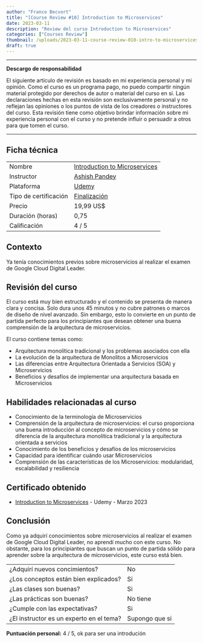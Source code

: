 ```yaml
---
author: "Franco Becvort"
title: "[Course Review #10] Introduction to Microservices"
date: 2023-03-11
description: "Review del curso Introduction to Microservices"
categories: ["Courses Review"]
thumbnail: /uploads/2023-03-11-course-review-010-intro-to-microservices/microservices.png
draft: true
---
```


---

**Descargo de responsabilidad**

El siguiente artículo de revisión es basado en mi experiencia personal y mi opinión. Como el curso es un programa pago, no puedo compartir ningún material protegido por derechos de autor o material del curso en sí. Las declaraciones hechas en esta revisión son exclusivamente personal y no reflejan las opiniones o los puntos de vista de los creadores o instructores del curso. Esta revisión tiene como objetivo brindar información sobre mi experiencia personal con el curso y no pretende influir o persuadir a otros para que tomen el curso.

---

## Ficha técnica

|                       |                                                                                                                                                                                                                    |
| --------------------- | ------------------------------------------------------------------------------------------------------------------------------------------------------------------------------------------------------------------ |
| Nombre                | [Introduction to Microservices](https://www.udemy.com/course/introduction-to-microservices-edyoda/)                                                                                                                |
| Instructor            | [Ashish Pandey](https://www.linkedin.com/in/ashishrpandey/)                                                                                                                                                        |
| Plataforma            | [Udemy](https://www.udemy.com/)                                                                                                                                                                                    |
| Tipo de certificación | [Finalización](https://support.udemy.com/hc/es/sections/360011037194-Certificados-de-finalizaci%C3%B3n#:~:text=Los%20certificados%20de%20finalizaci%C3%B3n%20sirven,certificados%20no%20tienen%20validez%20legal.) |
| Precio                | 19,99 US$                                                                                                                                                                                                          |
| Duración \(horas\)    | 0,75                                                                                                                                                                                                               |
| Calificación          | 4 / 5                                                                                                                                                                                                              |

## Contexto

Ya tenía conocimientos previos sobre microservicios al realizar el examen de Google Cloud Digital Leader.

## Revisión del curso

El curso está muy bien estructurado y el contenido se presenta de manera clara y concisa. Solo dura unos 45 minutos y no cubre patrones o marcos de diseño de nivel avanzado. Sin embargo, esto lo convierte en un punto de partida perfecto para los principiantes que desean obtener una buena comprensión de la arquitectura de microservicios.

El curso contiene temas como:

- Arquitectura monolítica tradicional y los problemas asociados con ella
- La evolución de la arquitectura de Monolitos a Microservicios
- Las diferencias entre Arquitectura Orientada a Servicios (SOA) y Microservicios
- Beneficios y desafíos de implementar una arquitectura basada en Microservicios

## Habilidades relacionadas al curso

- Conocimiento de la terminología de Microservicios
- Comprensión de la arquitectura de microservicios: el curso proporciona una buena introducción al concepto de microservicios y cómo se diferencia de la arquitectura monolítica tradicional y la arquitectura orientada a servicios
- Conocimiento de los beneficios y desafíos de los microservicios
- Capacidad para identificar cuándo usar Microservicios
- Comprensión de las características de los Microservicios: modularidad, escalabilidad y resiliencia

## Certificado obtenido

- [Introduction to Microservices](https://udemy-certificate.s3.amazonaws.com/pdf/UC-e1f26ac7-0269-4753-b0be-58db4d1bf166.pdf) - Udemy - Marzo 2023

## Conclusión

Como ya adquirí conocimientos sobre microservicios al realizar el examen de Google Cloud Digital Leader, no aprendí mucho con este curso. No obstante, para los principiantes que buscan un punto de partida sólido para aprender sobre la arquitectura de microservicios, este curso está bien.

|                                          |                |
| ---------------------------------------- | -------------- |
| ¿Adquirí nuevos concimientos?            | No             |
| ¿Los conceptos están bien explicados?    | Si             |
| ¿Las clases son buenas?                  | Si             |
| ¿Las prácticas son buenas?               | No tiene       |
| ¿Cumple con las expectativas?            | Si             |
| ¿El instructor es un experto en el tema? | Supongo que si |

**Puntuación personal:** 4 / 5, ok para ser una introdución
